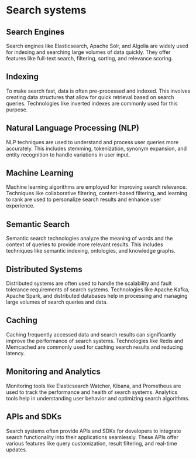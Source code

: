 # Search systems

## Search Engines

Search engines like Elasticsearch, Apache Solr, and Algolia are widely used for indexing and searching large volumes of data quickly. They offer features like full-text search, filtering, sorting, and relevance scoring.

## Indexing

To make search fast, data is often pre-processed and indexed. This involves creating data structures that allow for quick retrieval based on search queries. Technologies like inverted indexes are commonly used for this purpose.

## Natural Language Processing (NLP)

NLP techniques are used to understand and process user queries more accurately. This includes stemming, tokenization, synonym expansion, and entity recognition to handle variations in user input.

## Machine Learning

Machine learning algorithms are employed for improving search relevance. Techniques like collaborative filtering, content-based filtering, and learning to rank are used to personalize search results and enhance user experience.

## Semantic Search

Semantic search technologies analyze the meaning of words and the context of queries to provide more relevant results. This includes techniques like semantic indexing, ontologies, and knowledge graphs.

## Distributed Systems

Distributed systems are often used to handle the scalability and fault tolerance requirements of search systems. Technologies like Apache Kafka, Apache Spark, and distributed databases help in processing and managing large volumes of search queries and data.

## Caching

Caching frequently accessed data and search results can significantly improve the performance of search systems. Technologies like Redis and Memcached are commonly used for caching search results and reducing latency.

## Monitoring and Analytics

Monitoring tools like Elasticsearch Watcher, Kibana, and Prometheus are used to track the performance and health of search systems. Analytics tools help in understanding user behavior and optimizing search algorithms.

## APIs and SDKs

Search systems often provide APIs and SDKs for developers to integrate search functionality into their applications seamlessly. These APIs offer various features like query customization, result filtering, and real-time updates.
